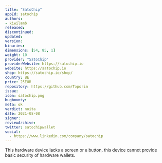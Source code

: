 ```yaml
---
title: "SatoChip"
appId: satochip
authors:
- kiwilamb
released: 
discontinued: 
updated: 
version: 
binaries: 
dimensions: [54, 85, 1]
weight: 10
provider: "SatoChip"
providerWebsite: https://satochip.io
website: https://satochip.io
shop: https://satochip.io/shop/
country: BE
price: 25EUR
repository: https://github.com/Toporin
issue: 
icon: satochip.png
bugbounty: 
meta: ok
verdict: noita
date: 2021-08-08
signer: 
reviewArchive: 
twitter: satochipwallet
social: 
  - https://www.linkedin.com/company/satochip
---
```


This hardware device lacks a screen or a button, this device cannot provide basic security of hardware wallets.